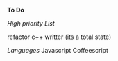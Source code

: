 **To Do**

*High priority List*

refactor c++ writter (its a total state)


*Languages*
Javascript 
Coffeescript

